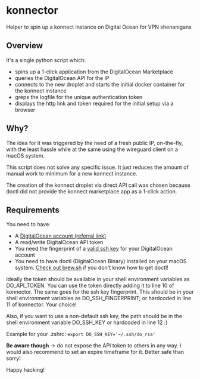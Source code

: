 # konnector
Helper to spin up a konnect instance on Digital Ocean for VPN shenanigans

## Overview
It's a single python script which:
 - spins up a 1-click application from the DigitalOcean Marketplace
 - queries the DigitalOcean API for the IP
 - connects to the new droplet and starts the initial docker container for the konnect instance
 - greps the logfile for the unique authentication token
 - displays the http link and token required for the initial setup via a browser

## Why?
The idea for it was triggered by the need of a fresh public IP, on-the-fly, with the least hassle while at the same using the wireguard client on a macOS system.

This script does not solve any specific issue. It just reduces the amount of manual work to minimum for a new konnect instance.

The creation of the konnect droplet via direct API call was chosen because doctl did not provide the konnect marketplace app as a 1-click action.

## Requirements
You need to have:
 - A [DigitalOcean account (referral link)](https://m.do.co/c/c1ec6dfbd619)
 - A read/write DigitalOcean API token
 - You need the fingerprint of a [valid ssh key](https://docs.digitalocean.com/products/droplets/how-to/add-ssh-keys/to-account/) for your DigitalOcean account
 - You need to have doctl (DigitalOcean Binary) installed on your macOS system. [Check out brew.sh](https://brew.sh) if you don't know how to get doctl!

Ideally the token should be available in your shell environment variables as DO_API_TOKEN. You can use the token directly adding it to line 10 of konnector. The same goes for the ssh key fingerprint. This should be in your shell environment variables as DO_SSH_FINGERPRINT; or hardcoded in line 11 of konnector. Your choice!

Also, if you want to use a non-default ssh key, the path should be in the shell environment variable DO_SSH_KEY or hardcoded in line 12 :)

Example for your .zshrc:
`export DO_SSH_KEY='~/.ssh/do_rsa'`

**Be aware though** -> do not expose the API token to others in any way. I would also recommend to set an expire timeframe for it.
Better safe than sorry!

Happy hacking!
